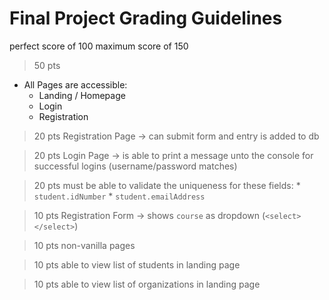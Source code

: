 # Final Project Grading Guidelines


perfect score of 100
maximum score of 150


> 50 pts
* All Pages are accessible:
    * Landing / Homepage
    * Login
    * Registration

> 20 pts
Registration Page -> can submit form and entry is added to db

> 20 pts
Login Page -> is able to print a message unto the console for successful logins (username/password matches)

> 20 pts
must be able to validate the uniqueness for these fields:
    * `student.idNumber`
    * `student.emailAddress`

> 10 pts
Registration Form -> shows `course` as dropdown (`<select></select>`)

> 10 pts
non-vanilla pages

> 10 pts
able to view list of students in landing page

> 10 pts
able to view list of organizations in landing page
